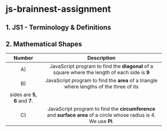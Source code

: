 # **js-brainnest-assignment**

## 1. JS1 - Terminology & Definitions 

## 2. Mathematical Shapes
| Number | Description|
| :----: | :----: |
| A) | JavaScript program to find the **diagonal** of a square where the length of each side is **9** |
| B) |  JavaScript program to find the **area** of a triangle where lengths of the three of its
sides are **5, 6** and **7**. |
| C) | JavaScript program to find the **circumference** and **surface area** of a circle whose radius is 4. We use **PI**. |
